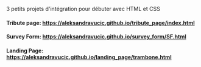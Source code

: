 3 petits projets d'intégration pour débuter avec HTML et CSS
#### Tribute page: https://aleksandravucic.github.io/tribute_page/index.html
#### Survey Form:  https://aleksandravucic.github.io/survey_form/SF.html
#### Landing Page: https://aleksandravucic.github.io/landing_page/trambone.html
